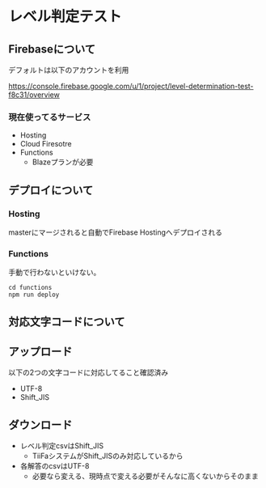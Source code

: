 # レベル判定テスト

## Firebaseについて

デフォルトは以下のアカウントを利用

https://console.firebase.google.com/u/1/project/level-determination-test-f8c31/overview

### 現在使ってるサービス

- Hosting
- Cloud Firesotre
- Functions
  - Blazeプランが必要

## デプロイについて

### Hosting

masterにマージされると自動でFirebase Hostingへデプロイされる

### Functions

手動で行わないといけない。

```
cd functions
npm run deploy
```

## 対応文字コードについて

## アップロード
以下の2つの文字コードに対応してること確認済み
- UTF-8
- Shift_JIS

## ダウンロード
- レベル判定csvはShift_JIS
  - TiiFaシステムがShift_JISのみ対応しているから
- 各解答のcsvはUTF-8
  - 必要なら変える、現時点で変える必要がそんなに高くないからそのまま
